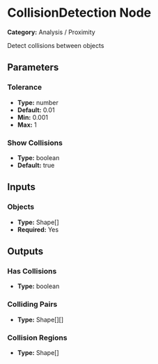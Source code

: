 
# CollisionDetection Node

**Category:** Analysis / Proximity

Detect collisions between objects

## Parameters


### Tolerance
- **Type:** number
- **Default:** 0.01
- **Min:** 0.001
- **Max:** 1



### Show Collisions
- **Type:** boolean
- **Default:** true





## Inputs


### Objects
- **Type:** Shape[]
- **Required:** Yes



## Outputs


### Has Collisions
- **Type:** boolean



### Colliding Pairs
- **Type:** Shape[][]



### Collision Regions
- **Type:** Shape[]




